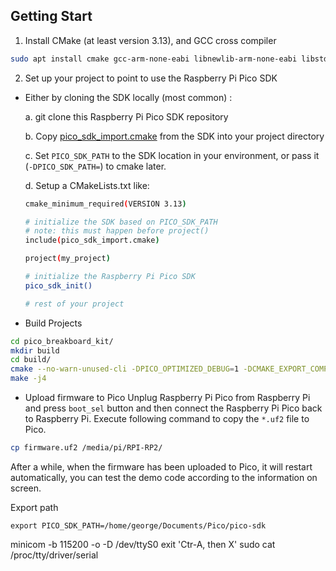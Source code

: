 ## Getting Start

1. Install CMake (at least version 3.13), and GCC cross compiler

```bash 
sudo apt install cmake gcc-arm-none-eabi libnewlib-arm-none-eabi libstdc++-arm-none-eabi-newlib
```

2. Set up your project to point to use the Raspberry Pi Pico SDK

  * Either by cloning the SDK locally (most common) :

    a. git clone this Raspberry Pi Pico SDK repository

    b. Copy [pico_sdk_import.cmake](https://github.com/raspberrypi/pico-sdk/blob/master/external/pico_sdk_import.cmake) from the SDK into your project directory

    c. Set `PICO_SDK_PATH` to the SDK location in your environment, or pass it (`-DPICO_SDK_PATH=`) to cmake later.

    d. Setup a CMakeLists.txt like:
    ```bash
    cmake_minimum_required(VERSION 3.13)

    # initialize the SDK based on PICO_SDK_PATH
    # note: this must happen before project()
    include(pico_sdk_import.cmake)

    project(my_project)

    # initialize the Raspberry Pi Pico SDK
    pico_sdk_init()

    # rest of your project
    ```

 * Build Projects
```bash
cd pico_breakboard_kit/
mkdir build
cd build/
cmake --no-warn-unused-cli -DPICO_OPTIMIZED_DEBUG=1 -DCMAKE_EXPORT_COMPILE_COMMANDS:BOOL=TRUE -DCMAKE_BUILD_TYPE:STRING=Debug ../
make -j4
```

* Upload firmware to Pico 
Unplug Raspberry Pi Pico from Raspberry Pi and press `boot_sel` button and then connect the Raspberry Pi Pico back to Raspberry Pi.
Execute following command to copy the `*.uf2` file to Pico. 
```bash
cp firmware.uf2 /media/pi/RPI-RP2/
```
After a while, when the firmware has been uploaded to Pico, it will restart automatically, you can test the demo code according to the information on screen. 

Export path 
```
export PICO_SDK_PATH=/home/george/Documents/Pico/pico-sdk 
```

minicom -b 115200 -o -D /dev/ttyS0 
exit 'Ctr-A, then X'
sudo cat /proc/tty/driver/serial